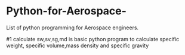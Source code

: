 # Python-for-Aerospace-
List of python programming for Aerospace engineers.


#1 calculate sw,sv,sg,md is basic python program to calculate specific weight, specific volume,mass density and specific gravity

